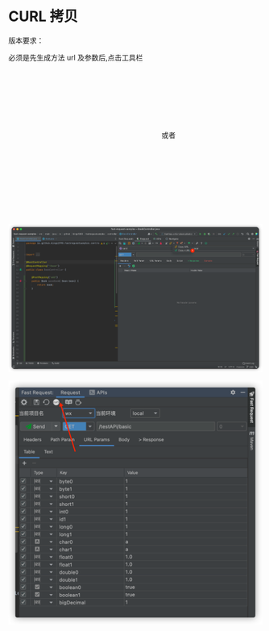 # CURL 拷贝

版本要求： <Badge text="1.1.4" />

必须是先生成方法 url 及参数后,点击工具栏 <svg class="icon svg-icon" aria-hidden="true"><use xlink:href="#icon-curl"></use></svg> 或者<svg class="icon svg-icon" aria-hidden="true"><use xlink:href="#icon-curl1"></use></svg>

![curlCopyNew](../../.vuepress/public/img/curlCopyNew.png)

![curl](../../.vuepress/public/img/curl.png)
